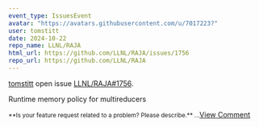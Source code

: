 ```yaml
---
event_type: IssuesEvent
avatar: "https://avatars.githubusercontent.com/u/7017223?"
user: tomstitt
date: 2024-10-22
repo_name: LLNL/RAJA
html_url: https://github.com/LLNL/RAJA/issues/1756
repo_url: https://github.com/LLNL/RAJA
---
```


<a href='https://github.com/tomstitt' target='_blank'>tomstitt</a> open issue <a href='https://github.com/LLNL/RAJA/issues/1756' target='_blank'>LLNL/RAJA#1756</a>.

<p>Runtime memory policy for multireducers</p><small>**Is your feature request related to a problem? Please describe.**...</small><a href='https://github.com/LLNL/RAJA/issues/1756' target='_blank'>View Comment</a>